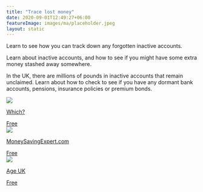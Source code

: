 ```yaml
---
title: "Trace lost money"
date: 2020-09-01T12:49:27+06:00
featureImage: images/ma/placeholder.jpeg
layout: static
---
```


Learn to see how you can track down any forgotten inactive accounts.

Learn about inactive accounts, and how to see if you might have some extra money stashed away somewhere.

In the UK, there are millions of pounds in inactive accounts that remain unclaimed. Learn about how to check to see if you have any dormant bank accounts, pensions, insurance policies or premium bonds.

<a class="ma-link" href="https://www.which.co.uk/money/savings-and-isas/savings-accounts/how-to-find-lost-bank-and-savings-accounts-aU2w07j7905s"><div class="ma-card ma-card-Wealth"><div class="ma-icon"><img src ="/images/icon-check.png"/></div><div class="ma-name"><p>Which?</p></div><div class="ma-paid-text"><span>Free</span></div></div></a><a class="ma-link" href="https://www.moneysavingexpert.com/reclaim/reclaim-lost-assets-free/"><div class="ma-card ma-card-Wealth"><div class="ma-icon"><img src ="/images/icon-check.png"/></div><div class="ma-name"><p>MoneySavingExpert.com</p></div><div class="ma-paid-text"><span>Free</span></div></div></a><a class="ma-link" href="https://www.ageuk.org.uk/information-advice/money-legal/debt-savings/how-to-trace-lost-money/"><div class="ma-card ma-card-Wealth"><div class="ma-icon"><img src ="/images/icon-check.png"/></div><div class="ma-name"><p>Age UK</p></div><div class="ma-paid-text"><span>Free</span></div></div></a>  

<br/><br/>







